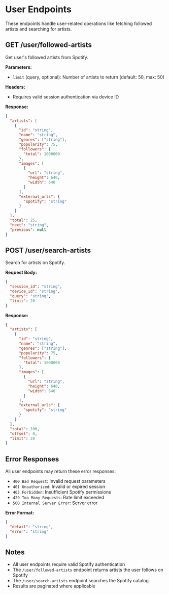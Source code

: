 # User Endpoints

These endpoints handle user-related operations like fetching followed artists and searching for artists.

## GET /user/followed-artists

Get user's followed artists from Spotify.

**Parameters:**
- `limit` (query, optional): Number of artists to return (default: 50, max: 50)

**Headers:**
- Requires valid session authentication via device ID

**Response:**
```json
{
  "artists": [
    {
      "id": "string",
      "name": "string",
      "genres": ["string"],
      "popularity": 75,
      "followers": {
        "total": 1000000
      },
      "images": [
        {
          "url": "string",
          "height": 640,
          "width": 640
        }
      ],
      "external_urls": {
        "spotify": "string"
      }
    }
  ],
  "total": 25,
  "next": "string",
  "previous": null
}
```

## POST /user/search-artists

Search for artists on Spotify.

**Request Body:**
```json
{
  "session_id": "string",
  "device_id": "string",
  "query": "string",
  "limit": 20
}
```

**Response:**
```json
{
  "artists": [
    {
      "id": "string",
      "name": "string",
      "genres": ["string"],
      "popularity": 75,
      "followers": {
        "total": 1000000
      },
      "images": [
        {
          "url": "string",
          "height": 640,
          "width": 640
        }
      ],
      "external_urls": {
        "spotify": "string"
      }
    }
  ],
  "total": 100,
  "offset": 0,
  "limit": 20
}
```

## Error Responses

All user endpoints may return these error responses:

- `400 Bad Request`: Invalid request parameters
- `401 Unauthorized`: Invalid or expired session
- `403 Forbidden`: Insufficient Spotify permissions
- `429 Too Many Requests`: Rate limit exceeded
- `500 Internal Server Error`: Server error

**Error Format:**
```json
{
  "detail": "string",
  "error": "string"
}
```

## Notes

- All user endpoints require valid Spotify authentication
- The `/user/followed-artists` endpoint returns artists the user follows on Spotify
- The `/user/search-artists` endpoint searches the Spotify catalog
- Results are paginated where applicable
